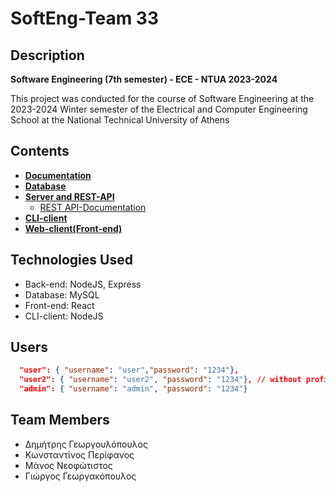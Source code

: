# SoftEng-Team 33

## Description
**Software Engineering (7th semester) - ECE - NTUA 2023-2024**

This project was conducted for the course of Software Engineering at the 2023-2024 Winter semester of the Electrical and Computer Engineering School at the National Technical University of Athens


## Contents
- **[Documentation](./documentation/README.md)**
- **[Database](./database/README.md)**
- **[Server and REST-API](./back-end/README.md)**
  - [REST API-Documentation](./back-end/documentation)
- **[CLI-client](./cli-client/README.md)**
- **[Web-client(Front-end)](./front-end/README.md)**

## Technologies Used
- Back-end: NodeJS, Express
- Database: MySQL
- Front-end: React
- CLI-client: NodeJS

## Users
```json
  "user": { "username": "user","password": "1234"},
  "user2": { "username": "user2", "password": "1234"}, // without profile
  "admin": { "username": "admin", "password": "1234"}
```


## Team Members
- Δημήτρης Γεωργουλόπουλος
- Κωνσταντίνος Περίφανος 
- Μάνος Νεοφώτιστος
- Γιώργος Γεωργακόπουλος
